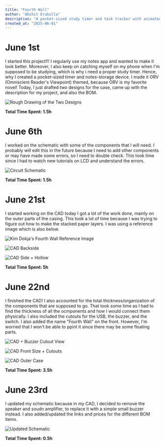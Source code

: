 ```yaml
---
title: "Fourth Wall"
author: "Akshit Erukulla"
description: "A pocket-sized study timer and task tracker with animated ORV visuals, housed in a Fourth Wall-inspired case."
created_at: "2025-06-01"
---
```


# June 1st
I started this project!!! I regularly use my notes app and wanted to make it look better. Moreover, I also keep on catching myself on my phone when I'm supposed to be studying, which is why i need a proper study timer. Hence, why I created a pocket-sized timer and notes-storage device. I made it ORV (Omniscient Reader's Viewpoint) themed, because ORV is my favorite novel!
Today, I just drafted two designs for the case, came up with the description for my project, and also the BOM.

![Rough Drawing of the Two Designs](https://hc-cdn.hel1.your-objectstorage.com/s/v3/9181b571f11602cd74f253d1f533068d97eaa044_idea_j1.jpg)

**Total Time Spent: 1.5h**

# June 6th
I worked on the schematic with some of the components that I will need. I probably will edit this in the future because I need to add other components or may have made some errors, so I need to double check. This took time since I had to watch new tutorials on LCD and understand the errors.

![Circuit Schematic](https://hc-cdn.hel1.your-objectstorage.com/s/v3/da8c3562085eac4be7d1d95102abe3e9abf8a4df_schematic_j6.webp)

**Total Time Spent: 1.5h**

# June 21st
I started working on the CAD today I got a lot of the work done, mainly on the outer parts of the casing. This took a lot of time because I was trying to figure out how to make the stacked paper layers. I was using a reference image which is also below.

![Kim Dokja's Fourth Wall Reference Image](https://hc-cdn.hel1.your-objectstorage.com/s/v3/8622911ec59d47da5fef9690dc8e08658aea7c4d_fourth_wall_ref.jpg)

![CAD Backside](https://hc-cdn.hel1.your-objectstorage.com/s/v3/5996854ee4b5ab0e8b2829697778c796dbba8220_cad_j21_pic1.webp)

![CAD Side + Hollow](https://hc-cdn.hel1.your-objectstorage.com/s/v3/c9e6ea53932a2013bf4ca5889579f6428e0190bf_cad_j21_pic2.webp)

**Total Time Spent: 5h**

# June 22nd
I finished the CAD! I also accounted for the total thickness/organization of the components that are supposed to go. That took some time as I had to find the thickness of all the ocmponents and how I would connect them physically. I also included the cutouts for the USB, the buzzer, and the switch. I also added the name "Fourth Wall" on the front. However, I'm worried that I won't be able to ppint it since there may be some floating parts.

![CAD + Buzzer Cutout View](https://hc-cdn.hel1.your-objectstorage.com/s/v3/1b5227d01f38ad0809a6045429a6d2af57266a50_image.png)

![CAD Front Size + Cutouts](https://hc-cdn.hel1.your-objectstorage.com/s/v3/74f05d8d831dff8abd7a6004e3649d48dfab5f41_image.png)

![CAD Outer Case](https://hc-cdn.hel1.your-objectstorage.com/s/v3/a0221b20aa5208b0c6ba0ea355ebf0d34c20692c_image.png)

**Total Time Spent: 3.5h**

# June 23rd
I updated my schematic because in my CAD, I decided to remove the speaker and soudn amplifier, to replace it with a simple small buzzer instead. I also added/updated the links and prices for the different BOM items.

![Updated Schematic](https://hc-cdn.hel1.your-objectstorage.com/s/v3/c83b3b8e53cb2654a2dbb24b4180dfc6e1f51738_schematic_j23.webp)

**Total Time Spent: 0.5h**